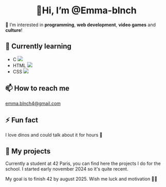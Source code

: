 <h1 align="center"> 👋<strong>Hi, I’m @Emma-blnch</strong> </h1>

👀 I’m interested in **programming**, **web development**, **video games** and **culture**!

## 🌱 **Currently learning** 
- C ![](https://geps.dev/progress/20)
- HTML ![](https://geps.dev/progress/40)
- CSS ![](https://geps.dev/progress/30)

## 📫 **How to reach me** 
emma.blnch4@gmail.com

## ⚡ **Fun fact**
I love dinos and could talk about it for hours 🦕

## 💾 **My projects**
Currently a student at 42 Paris, you can find here the projects I do for the school.
I started early november 2024 so it's quite recent.

My goal is to finish 42 by august 2025. Wish me luck and motivation 💪✨


<!---
Emma-blnch/Emma-blnch is a ✨ special ✨ repository because its `README.md` (this file) appears on your GitHub profile.
You can click the Preview link to take a look at your changes.
--->
